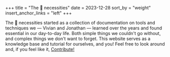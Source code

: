 +++
title = "The 🐻 necessities"
date = 2023-12-28
sort_by = "weight"
insert_anchor_links = "left"
+++

The 🐻 necessities started as a collection of documentation on tools and techniques we &mdash; Vivian and Jonathan &mdash; learned over the years and found essential in our day-to-day life. Both simple things we couldn't go without, and complex things we don't want to forget. This website serves as a knowledge base and tutorial for ourselves, and you! Feel free to look around and, if you feel like it, [Contribute!](https://github.com/jdonszelmann/bare-necessities)